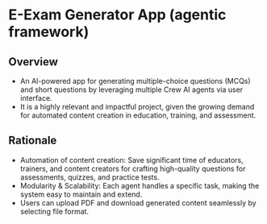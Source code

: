 # E-Exam Generator App (agentic framework)
## Overview
- An AI-powered app for generating multiple-choice questions (MCQs) and short questions by leveraging multiple Crew AI agents via user interface.
- It is a highly relevant and impactful project, given the growing demand for automated content creation in education, training, and assessment.
## Rationale
- Automation of content creation: Save significant time of educators, trainers, and content creators for crafting high-quality questions for assessments, quizzes, and practice tests.
- Modularity & Scalability: Each agent handles a specific task, making the system easy to maintain and extend.
- Users can upload PDF and download generated content seamlessly by selecting file format.
